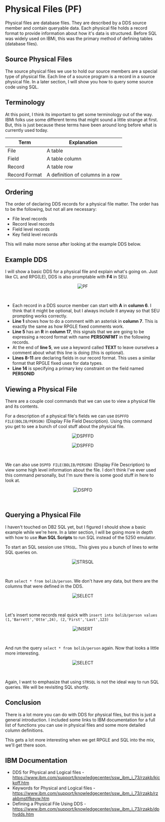 # Physical Files (PF)

Physical files are database files. They are described by a DDS source member and contain queryable data.
Each physical file holds a record format to provide information about how it's data is structured.
Before SQL was widely used on IBMi, this was the primary method of defining tables (database files).


## Source Physical Files
The source physical files we use to hold our source members are a special type of physical file.
Each line of a source program is a record in a source physical file. 
In a later section, I will show you how to query some source code using SQL.


## Terminology
At this point, I think its important to get some terminology out of the way.
IBMi folks use some different terms that might sound a little strange at first.
But, this is just because these terms have been around long before what is currently used today.

| Term          | Explanation     |
| ------------- | --------------- |
| File          | A table         |
| Field         | A table column  |
| Record        | A table row     |
| Record Format | A definition of columns in a row |



## Ordering
The order of declaring DDS records for a physical file matter.
The order has to be the following, but not all are necessary:
* File level records
* Record level records
* Field level records
* Key field level records

This will make more sense after looking at the example DDS below.


## Example DDS
I will show a basic DDS for a physical file and explain what's going on. Just like CL and RPG(LE), DDS is also promptable with **F4** in SEU.


<figure align="center">
  <img src="./core/dds/_assets/pf-01.png" alt="PF"/>
</figure>
<br>

* Each record in a DDS source member can start with **A** in **column 6**. 
I think that it might be optional, but I always include it anyway so that SEU prompting works correctly.
* **Line 1** shows how to do a comment with an asterisk in **column 7**. This is exactly the same as how RPGLE fixed comments work.
* **Line 5** has an **R** in **column 17**, this signals that we are going to be expressing a record format with name **PERSONFMT** in the following records.
* At the end of **line 5**, we use a keyword called **TEXT** to leave ourselves a comment about what this line is doing (this is optional).
* **Lines 8-11** are declaring fields in our record format. This uses a similar format that RPGLE fixed uses for data types.
* **Line 14** is specifying a primary key constraint on the field named **PERSONID**


## Viewing a Physical File
There are a couple cool commands that we can use to view a physical file and its contents.

For a description of a physical file's fields we can use ```DSPFFD FILE(BOLIB/PERSON)``` (Display File Field Description).
Using this command you get to see a bunch of cool stuff about the physical file.

<figure align="center">
  <img src="./core/dds/_assets/pf-02.png" alt="DSPFFD"/>
</figure>
<figure align="center">
  <img src="./core/dds/_assets/pf-03.png" alt="DSPFFD"/>
</figure>
<br>


We can also use ```DSPFD FILE(BOLIB/PERSON)``` (Display File Description) to view some high level information about the file.
I don't think I've ever used this command personally, but I'm sure there is some good stuff in here to look at.

<figure align="center">
  <img src="./core/dds/_assets/pf-04.png" alt="DSPFD"/>
</figure>
<br>


## Querying a Physical File
I haven't touched on DB2 SQL yet, but I figured I should show a basic example while we're here.
In a later section, I will be going more in depth with how to use **Run SQL Scripts** to run SQL instead of the 5250 emulator.

To start an SQL session use ```STRSQL```. This gives you a bunch of lines to write SQL queries on.

<figure align="center">
  <img src="./core/dds/_assets/pf-05.png" alt="STRSQL"/>
</figure>
<br>

Run ```select * from bolib/person```. We don't have any data, but there are the columns that were defined in the DDS.
<figure align="center">
  <img src="./core/dds/_assets/pf-06.png" alt="SELECT"/>
</figure>
<br>


Let's insert some records real quick with ```insert into bolib/person values (1,'Barrett','Otte',24), (2,'First','Last',123)```
<figure align="center">
  <img src="./core/dds/_assets/pf-07.png" alt="INSERT"/>
</figure>
<br>

And run the query ```select * from bolib/person``` again. Now that looks a little more interesting.
<figure align="center">
  <img src="./core/dds/_assets/pf-08.png" alt="SELECT"/>
</figure>
<br>

Again, I want to emphasize that using ```STRSQL``` is not the ideal way to run SQL queries. We will be revisiting SQL shortly.


## Conclusion
There is a lot more you can do with DDS for physical files, but this is just a general introduction.
I included some links to IBM documentation for a full list of functions you can use in physical files and some more detailed column definitions.

This gets a lot more interesting when we get RPGLE and SQL into the mix, we'll get there soon.


## IBM Documentation

* DDS for Physical and Logical files - https://www.ibm.com/support/knowledgecenter/ssw_ibm_i_73/rzakb/kickoff.htm
* Keywords for Physical and Logical files - https://www.ibm.com/support/knowledgecenter/ssw_ibm_i_73/rzakb/rzakbmstlfkeyw.htm
* Defining a Physical File Using DDS - https://www.ibm.com/support/knowledgecenter/ssw_ibm_i_73/rzakb/dphydds.htm